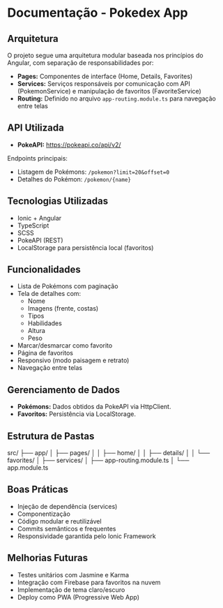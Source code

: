 # Documentação - Pokedex App

## Arquitetura

O projeto segue uma arquitetura modular baseada nos princípios do Angular, com separação de responsabilidades por:

- **Pages:** Componentes de interface (Home, Details, Favorites)
- **Services:** Serviços responsáveis por comunicação com API (PokemonService) e manipulação de favoritos (FavoriteService)
- **Routing:** Definido no arquivo `app-routing.module.ts` para navegação entre telas

## API Utilizada

- **PokeAPI:** https://pokeapi.co/api/v2/

Endpoints principais:
- Listagem de Pokémons: `/pokemon?limit=20&offset=0`
- Detalhes do Pokémon: `/pokemon/{name}`

## Tecnologias Utilizadas

- Ionic + Angular
- TypeScript
- SCSS
- PokeAPI (REST)
- LocalStorage para persistência local (favoritos)

## Funcionalidades

- Lista de Pokémons com paginação
- Tela de detalhes com:
  - Nome
  - Imagens (frente, costas)
  - Tipos
  - Habilidades
  - Altura
  - Peso
- Marcar/desmarcar como favorito
- Página de favoritos
- Responsivo (modo paisagem e retrato)
- Navegação entre telas

## Gerenciamento de Dados

- **Pokémons:** Dados obtidos da PokeAPI via HttpClient.
- **Favoritos:** Persistência via LocalStorage.

## Estrutura de Pastas
src/
├── app/
│ ├── pages/
│ │ ├── home/
│ │ ├── details/
│ │ └── favorites/
│ ├── services/
│ ├── app-routing.module.ts
│ └── app.module.ts


## Boas Práticas

- Injeção de dependência (services)
- Componentização
- Código modular e reutilizável
- Commits semânticos e frequentes
- Responsividade garantida pelo Ionic Framework

## Melhorias Futuras

- Testes unitários com Jasmine e Karma
- Integração com Firebase para favoritos na nuvem
- Implementação de tema claro/escuro
- Deploy como PWA (Progressive Web App)

